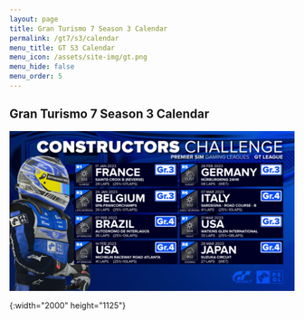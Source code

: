 ```yaml
---
layout: page
title: Gran Turismo 7 Season 3 Calendar
permalink: /gt7/s3/calendar
menu_title: GT S3 Calendar
menu_icon: /assets/site-img/gt.png
menu_hide: false
menu_order: 5
---
```


<div class="center">

## Gran Turismo 7 Season 3 Calendar
[![calendar_u]](/assets/site-img/PSGL_Calendar_CC1.png)


[calendar_u]: /assets/site-img/PSGL_Calendar_CC1.png
{:width="2000" height="1125"}

</div>
